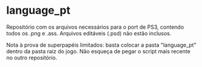 # language_pt
Repositório com os arquivos necessários para o port de PS3, contendo todos os .png e .ass.
Arquivos editáveis (.psd) não estão inclusos.

Nota à prova de superpapéis limitados: basta colocar a pasta "language_pt" dentro da pasta raiz do jogo. Não esqueça de pegar o script mais recente no outro repositório.
